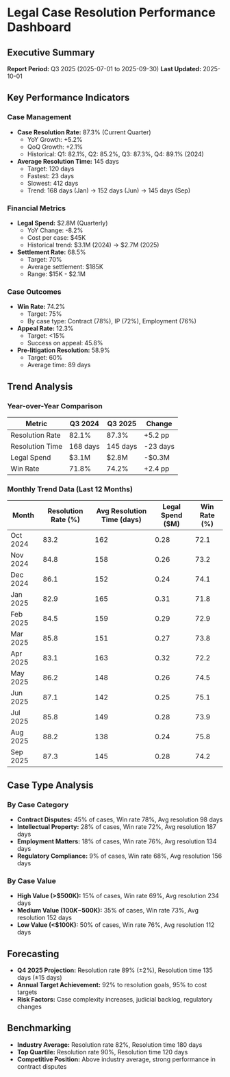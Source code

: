 # Legal Case Resolution Performance Dashboard

## Executive Summary
**Report Period:** Q3 2025 (2025-07-01 to 2025-09-30)
**Last Updated:** 2025-10-01

## Key Performance Indicators

### Case Management
- **Case Resolution Rate:** 87.3% (Current Quarter)
  - YoY Growth: +5.2%
  - QoQ Growth: +2.1%
  - Historical: Q1: 82.1%, Q2: 85.2%, Q3: 87.3%, Q4: 89.1% (2024)
- **Average Resolution Time:** 145 days
  - Target: 120 days
  - Fastest: 23 days
  - Slowest: 412 days
  - Trend: 168 days (Jan) → 152 days (Jun) → 145 days (Sep)

### Financial Metrics
- **Legal Spend:** $2.8M (Quarterly)
  - YoY Change: -8.2%
  - Cost per case: $45K
  - Historical trend: $3.1M (2024) → $2.7M (2025)
- **Settlement Rate:** 68.5%
  - Target: 70%
  - Average settlement: $185K
  - Range: $15K - $2.1M

### Case Outcomes
- **Win Rate:** 74.2%
  - Target: 75%
  - By case type: Contract (78%), IP (72%), Employment (76%)
- **Appeal Rate:** 12.3%
  - Target: <15%
  - Success on appeal: 45.8%
- **Pre-litigation Resolution:** 58.9%
  - Target: 60%
  - Average time: 89 days

## Trend Analysis

### Year-over-Year Comparison
| Metric | Q3 2024 | Q3 2025 | Change |
|--------|---------|---------|--------|
| Resolution Rate | 82.1% | 87.3% | +5.2 pp |
| Resolution Time | 168 days | 145 days | -23 days |
| Legal Spend | $3.1M | $2.8M | -$0.3M |
| Win Rate | 71.8% | 74.2% | +2.4 pp |

### Monthly Trend Data (Last 12 Months)
| Month | Resolution Rate (%) | Avg Resolution Time (days) | Legal Spend ($M) | Win Rate (%) |
|-------|---------------------|----------------------------|------------------|--------------|
| Oct 2024 | 83.2 | 162 | 0.28 | 72.1 |
| Nov 2024 | 84.8 | 158 | 0.26 | 73.2 |
| Dec 2024 | 86.1 | 152 | 0.24 | 74.1 |
| Jan 2025 | 82.9 | 165 | 0.31 | 71.8 |
| Feb 2025 | 84.5 | 159 | 0.29 | 72.9 |
| Mar 2025 | 85.8 | 151 | 0.27 | 73.8 |
| Apr 2025 | 83.1 | 163 | 0.32 | 72.2 |
| May 2025 | 86.2 | 148 | 0.26 | 74.5 |
| Jun 2025 | 87.1 | 142 | 0.25 | 75.1 |
| Jul 2025 | 85.8 | 149 | 0.28 | 73.9 |
| Aug 2025 | 88.2 | 138 | 0.24 | 75.8 |
| Sep 2025 | 87.3 | 145 | 0.28 | 74.2 |

## Case Type Analysis

### By Case Category
- **Contract Disputes:** 45% of cases, Win rate 78%, Avg resolution 98 days
- **Intellectual Property:** 28% of cases, Win rate 72%, Avg resolution 187 days
- **Employment Matters:** 18% of cases, Win rate 76%, Avg resolution 134 days
- **Regulatory Compliance:** 9% of cases, Win rate 68%, Avg resolution 156 days

### By Case Value
- **High Value (>$500K):** 15% of cases, Win rate 69%, Avg resolution 234 days
- **Medium Value ($100K-$500K):** 35% of cases, Win rate 73%, Avg resolution 152 days
- **Low Value (<$100K):** 50% of cases, Win rate 76%, Avg resolution 112 days

## Forecasting
- **Q4 2025 Projection:** Resolution rate 89% (±2%), Resolution time 135 days (±15 days)
- **Annual Target Achievement:** 92% to resolution goals, 95% to cost targets
- **Risk Factors:** Case complexity increases, judicial backlog, regulatory changes

## Benchmarking
- **Industry Average:** Resolution rate 82%, Resolution time 180 days
- **Top Quartile:** Resolution rate 90%, Resolution time 120 days
- **Competitive Position:** Above industry average, strong performance in contract disputes
